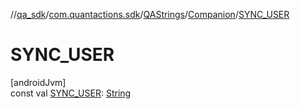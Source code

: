 //[qa_sdk](../../../../index.md)/[com.quantactions.sdk](../../index.md)/[QAStrings](../index.md)/[Companion](index.md)/[SYNC_USER](-s-y-n-c_-u-s-e-r.md)

# SYNC_USER

[androidJvm]\
const val [SYNC_USER](-s-y-n-c_-u-s-e-r.md): [String](https://kotlinlang.org/api/latest/jvm/stdlib/kotlin/-string/index.html)
